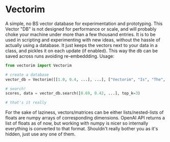 # Vectorim

A simple, no BS vector database for experimentation and prototyping.
This Vector "DB" is not designed for performance or scale, and will probably choke your machine under more than a few thousand entries.
It is to be used in scripting and experimenting with new ideas, without the hassle of actually using a database. It just keeps the vectors next to your data in a class, and pickles it on each update (if enabled). This way the db can be saved across runs avoiding re-embeddding.
Usage:

```python
from vectorim import Vectorim

# create a database
vector_db = Vectorim([[1.0, 0.4, ...], ...], ["Vectorim", "Is", "The", "Best", "Database", ...], file_path="my_db.pkl")

# search!
scores, data = vector_db.search([0.69, 0.42, ...], top_k=3)

# that's it really
```

For the sake of laziness, vectors/matrices can be either lists/nested-lists of floats are numpy arrays of corresponding dimensions. OpenAI API returns a list of floats as of now, but working with numpy is nicer so internally everything is converted to that format. Shouldn't really bother you as it's hidden, just use any one of them.
